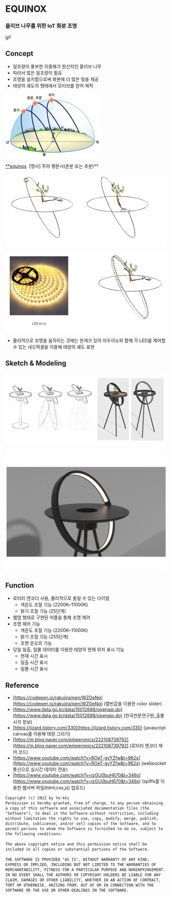 # EQUINOX

### 올리브 나무를 위한 IoT 화분 조명

gif

## Concept

- 일조량이 풍부한 지중해가 원산지인 올리브 나무
- 따라서 많은 일조량이 필요
- 조명을 설치함으로써 화분에 더 많은 빛을 제공
- 태양의 궤도의 형태에서 모티브를 얻어 제작

![01.jpg](img/01.jpg)

[**equinox](https://en.dict.naver.com/#/entry/enko/45044f37ccd5498382165af8d546b706)  [명사] 주야 평분시(춘분 또는 추분)**

![02.png](img/02.png)

![03.JPG](img/03.jpg)

- 물리적으로 조명을 움직이는 것에는 한계가 있어 아두이노와 함께 각 LED를 제어할 수 있는 네오픽셀을 이용해 태양의 궤도 표현

## Sketch & Modeling

![04.JPG](img/04.jpg)

![05.jpg](img/05.jpg)

## Function

- 로터리 앤코더 사용, 물리적으로 돌릴 수 있는 다이얼
    - 색온도 조절 기능 (2200K~11000K)
    - 밝기 조절 기능 (25단계)
- 웹앱 형태로 구현된 어플을 통해 조명 제어
- 조명 제어 기능
    - 색온도 조절 기능 (2200K~11000K)
    - 밝기 조절 기능 (255단계)
    - 조명 온오프 기능
- 당일 일출, 일몰 데이터를 이용한 태양의 현재 위치 표시 기능
    - 현재 시간 표시
    - 일출 시간 표시
    - 일몰 시간 표시

## Reference

- [https://codepen.io/rakujira/pen/WZOeNq](https://codepen.io/rakujira/pen/WZOeNq) (캘빈값을 이용한 color slider)
- [https://www.data.go.kr/data/15012688/openapi.do](https://www.data.go.kr/data/15012688/openapi.do) (한국천문연구원_출몰시각 정보)
- [https://jizard.tistory.com/330](https://jizard.tistory.com/330) (javascript canvas를 이용해 태양 그리기)
- [https://m.blog.naver.com/emperonics/222108739792](https://m.blog.naver.com/emperonics/222108739792) (로터리 엔코더 제어 코드)
- [https://www.youtube.com/watch?v=ROeT-gyYZfw&t=962s](https://www.youtube.com/watch?v=ROeT-gyYZfw&t=962s) (websocket 통신으로 실시간 데이터 전송)
- [https://www.youtube.com/watch?v=izGU0buH670&t=346s](https://www.youtube.com/watch?v=izGU0buH670&t=346s) (spiffs를 이용한 웹서버 파일(html,css,js) 업로드)

```
Copyright (c) 2022 by Ye-kki
Permission is hereby granted, free of charge, to any person obtaining a copy of this software and associated documentation files (the "Software"), to deal in the Software without restriction, including without limitation the rights to use, copy, modify, merge, publish, distribute, sublicense, and/or sell copies of the Software, and to permit persons to whom the Software is furnished to do so, subject to the following conditions:

The above copyright notice and this permission notice shall be included in all copies or substantial portions of the Software.

THE SOFTWARE IS PROVIDED "AS IS", WITHOUT WARRANTY OF ANY KIND, EXPRESS OR IMPLIED, INCLUDING BUT NOT LIMITED TO THE WARRANTIES OF MERCHANTABILITY, FITNESS FOR A PARTICULAR PURPOSE AND NONINFRINGEMENT. IN NO EVENT SHALL THE AUTHORS OR COPYRIGHT HOLDERS BE LIABLE FOR ANY CLAIM, DAMAGES OR OTHER LIABILITY, WHETHER IN AN ACTION OF CONTRACT, TORT OR OTHERWISE, ARISING FROM, OUT OF OR IN CONNECTION WITH THE SOFTWARE OR THE USE OR OTHER DEALINGS IN THE SOFTWARE.
```
